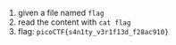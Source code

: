 1. given a file named `flag`
2. read the content with `cat flag`
3. flag: `picoCTF{s4n1ty_v3r1f13d_f28ac910}`
